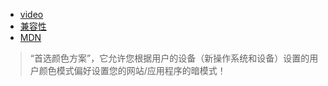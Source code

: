 - [video](https://www.youtube.com/watch?v=kVKuH5H7nuA&list=LLVyRiMvfUNMA1UPlDPzG5Ow&index=3)
- [兼容性](https://caniuse.com/#search=Prefers-Color-Scheme)
- [MDN](https://developer.mozilla.org/zh-CN/docs/Web/CSS/@media/prefers-color-scheme)

> “首选颜色方案”，它允许您根据用户的设备（新操作系统和设备）设置的用户颜色模式偏好设置您的网站/应用程序的暗模式！